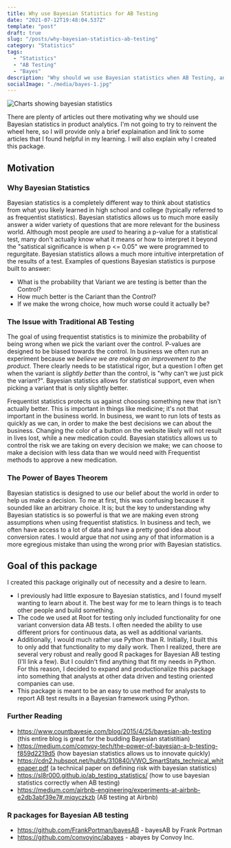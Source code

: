 ```yaml
---
title: Why use Bayesian Statistics for AB Testing
date: "2021-07-12T19:48:04.537Z"
template: "post"
draft: true
slug: "/posts/why-bayesian-statistics-ab-testing"
category: "Statistics"
tags:
  - "Statistics"
  - "AB Testing"
  - "Bayes"
description: "Why should we use Bayesian statistics when AB Testing, and how do we do it?"
socialImage: "./media/bayes-1.jpg"
---
```


![Charts showing bayesian statistics](/media/bayes-1.jpg)

There are plenty of articles out there motivating why we should use Bayesian statistics in product analytics. I'm not going to try to reinvent the wheel here, so I will provide only a brief explaination and link to some articles that I found helpful in my learning. I will also explain why I created this package.

## Motivation

### Why Bayesian Statistics

Bayesian statistics is a completely different way to think about statistics from what you likely learned in high school and college (typically referred to as frequentist statistics). Bayesian statistics allows us to much more easily answer a wider variety of questions that are more relevant for the business world. Although most people are _used_ to hearing a p-value for a statistical test, many don't actually know what it means or how to interpret it beyond the "satistical significance is when p <= 0.05" we were programmed to regurgitate. Bayesian statistics allows a much more intuitive interpretation of the results of a test. Examples of questions Bayesian statistics is purpose built to answer:

- What is the probability that Variant we are testing is better than the Control?
- How much better is the Cariant than the Control?
- If we make the wrong choice, how much worse could it actually be?

### The Issue with Traditional AB Testing

The goal of using frequentist statistics is to minimize the probability of being wrong when we pick the variant over the control. P-values are designed to be biased towards the control. In business we often run an experiment because _we believe we are making an improvement to the product_. There clearly needs to be statistical rigor, but a question I often get when the variant is _slightly better_ than the control, is "why can't we just pick the variant?". Bayesian statistics allows for statistical support, even when picking a variant that is only slightly better.

Frequentist statistics protects us against choosing something new that isn't actually better. This is important in things like medicine; it's not that important in the business world. In business, we want to run lots of tests as quickly as we can, in order to make the best decisions we can about the business. Changing the color of a button on the website likely will not result in lives lost, while a new medication could. Bayesian statistics allows us to control the risk we are taking on every decision we make; we can choose to make a decision with less data than we would need with Frequentist methods to approve a new medication.

### The Power of Bayes Theorem

Bayesian statistics is designed to use our belief about the world in order to help us make a decision. To me at first, this was confusing because it sounded like an arbitrary choice. It is; but the key to understanding why Bayesian statistics is so powerful is that we are making even strong assumptions when using frequentist statistics. In business and tech, we often have access to a lot of data and have a pretty good idea about conversion rates. I would argue that _not_ using any of that information is a more egregious mistake than using the wrong prior with Bayesian statistics.

## Goal of this package

I created this package originally out of necessity and a desire to learn.

- I previously had little exposure to Bayesian statistics, and I found myself wanting to learn about it. The best way for me to learn things is to teach other people and build something.
- The code we used at Root for testing only included functionality for one variant conversion data AB tests. I often needed the ability to use different priors for continuous data, as well as additional variants.
- Additionally, I would much rather use Python than R. Initially, I built this to only add that functionality to my daily work. Then I realized, there are several very robust and really good R packages for Bayesian AB testing (I'll link a few). But I couldn't find anything that fit my needs in Python. For this reason, I decided to expand and productionalize this package into something that analysts at other data driven and testing oriented companies can use.
- This package is meant to be an easy to use method for analysts to report AB test results in a Bayesian framework using Python.

### Further Reading

- <https://www.countbayesie.com/blog/2015/4/25/bayesian-ab-testing> (this entire blog is great for the budding Bayesian statistitian)
- <https://medium.com/convoy-tech/the-power-of-bayesian-a-b-testing-f859d2219d5> (how bayesian statistics allows us to innovate quickly)
- <https://cdn2.hubspot.net/hubfs/310840/VWO_SmartStats_technical_whitepaper.pdf> (a technical paper on defining risk with bayesian statistics)
- <https://sl8r000.github.io/ab_testing_statistics/> (how to use bayesian statistics correctly when AB testing)
- <https://medium.com/airbnb-engineering/experiments-at-airbnb-e2db3abf39e7#.miqyczkzb> (AB testing at Airbnb)

### R packages for Bayesian AB testing

- <https://github.com/FrankPortman/bayesAB> - bayesAB by Frank Portman
- <https://github.com/convoyinc/abayes> - abayes by Convoy Inc.
